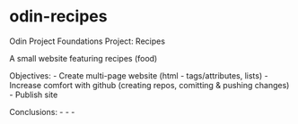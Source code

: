# odin-recipes
Odin Project Foundations Project: Recipes

A small website featuring recipes (food)

Objectives:
    - Create multi-page website (html - tags/attributes, lists)
    - Increase comfort with github (creating repos, comitting & pushing changes)
    - Publish site

Conclusions:
    -
    -
    -    
